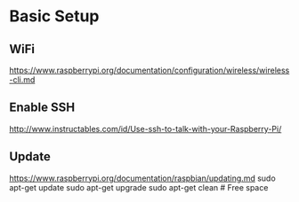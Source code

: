 Basic Setup
===========

WiFi
----

https://www.raspberrypi.org/documentation/configuration/wireless/wireless-cli.md


Enable SSH
----------

http://www.instructables.com/id/Use-ssh-to-talk-with-your-Raspberry-Pi/


Update
------

https://www.raspberrypi.org/documentation/raspbian/updating.md
sudo apt-get update
sudo apt-get upgrade
sudo apt-get clean # Free space
